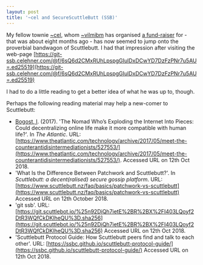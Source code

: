 ```yaml
---
layout: post
title: '~cel and SecureScuttleButt (SSB)'
---
```


My fellow townie [~cel](http://tilde.town/~cel), 
whom [~vilmibm](https://twitter.com/nate_smith)
has organised [a fund-raiser](https://www.gofundme.com/pitch-in-for-a-townie)
 for - that was 
about eight months ago - has now seemed to jump onto the proverbial
bandwagon of Scuttlebutt. I had that impression after visiting the
web-page 
[https://git-ssb.celehner.com/@f/6sQ6d2CMxRUhLpspgGIulDxDCwYD7DzFzPNr7u5AU=.ed25519](https://git-ssb.celehner.com/@f/6sQ6d2CMxRUhLpspgGIulDxDCwYD7DzFzPNr7u5AU=.ed25519)

I had to do a little reading to get a better idea of what he was up to, though.

Perhaps the following reading material may help a new-comer to Scuttlebutt:

* [Bogost, I](https://twitter.com/ibogost). (2017). 'The Nomad Who’s 
Exploding the Internet Into Pieces: 
Could decentralizing online life make it more compatible with human life?'.
In *The Atlantic*. 
URL: [https://www.theatlantic.com/technology/archive/2017/05/meet-the-counterantidisintermediationists/527553/](https://www.theatlantic.com/technology/archive/2017/05/meet-the-counterantidisintermediationists/527553/).
Accessed URL on 12th Oct 2018.
* 'What Is the Difference Between Patchwork and Scuttlebutt?'. In 
*Scuttlebutt:  a decent(ralised) secure gossip platform*.
URL: [https://www.scuttlebutt.nz/faq/basics/patchwork-vs-scuttlebutt](https://www.scuttlebutt.nz/faq/basics/patchwork-vs-scuttlebutt)
Accessed URL on 12th October 2018.
* 'git ssb'. 
URL: [https://git.scuttlebot.io/%25n92DiQh7ietE%2BR%2BX%2FI403LQoyf2DtR3WQfCkDKlheQU%3D.sha256](https://git.scuttlebot.io/%25n92DiQh7ietE%2BR%2BX%2FI403LQoyf2DtR3WQfCkDKlheQU%3D.sha256)
Accessed URL on 12th Oct 2018.
* 'Scuttlebutt Protocol Guide: 
How Scuttlebutt peers find and talk to each other'.
URL: [https://ssbc.github.io/scuttlebutt-protocol-guide/](https://ssbc.github.io/scuttlebutt-protocol-guide/)
Accessed URL on 12th Oct 2018.
